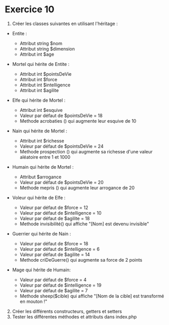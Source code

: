 # Exercice 10

1. Créer les classes suivantes en utilisant l'héritage :
- Entite :
  - Attribut string $nom
  - Attribut string $dimension
  - Attribut int $age

- Mortel qui hérite de Entite :
  - Attribut int $pointsDeVie
  - Attribut int $force
  - Attribut int $intelligence
  - Attribut int $agilite

- Elfe qui hérite de Mortel :
  - Attribut int $esquive
  - Valeur par défaut de $pointsDeVie = 18
  - Methode acrobaties () qui augmente leur esquive de 10

- Nain qui hérite de Mortel :
  - Attribut int $richesse
  - Valeur par défaut de $pointsDeVie = 24
  - Methode prospection () qui augmente sa richesse d'une valeur aléatoire entre 1 et 1000

- Humain qui hérite de Mortel :
  - Attribut $arrogance
  - Valeur par défaut de $pointsDeVie = 20
  - Methode mepris () qui augmente leur arrogance de 20

- Voleur qui hérite de Elfe :
  - Valeur par défaut de $force = 12
  - Valeur par défaut de $intelligence = 10
  - Valeur par défaut de $agilite = 18
  - Methode invisibilité() qui affiche "[Nom] est devenu invisible"

- Guerrier qui hérite de Nain :
  - Valeur par défaut de $force = 18
  - Valeur par défaut de $intelligence = 6
  - Valeur par défaut de $agilite = 14
  - Methode criDeGuerre() qui augmente sa force de 2 points

- Mage qui hérite de Humain:
  - Valeur par défaut de $force = 4
  - Valeur par défaut de $intelligence = 19
  - Valeur par défaut de $agilite = 7
  - Methode sheep($cible) qui affiche "[Nom de la cible] est transformé en mouton !"

2. Créer les différents constructeurs, getters et setters
3. Tester les différentes méthodes et attributs dans index.php